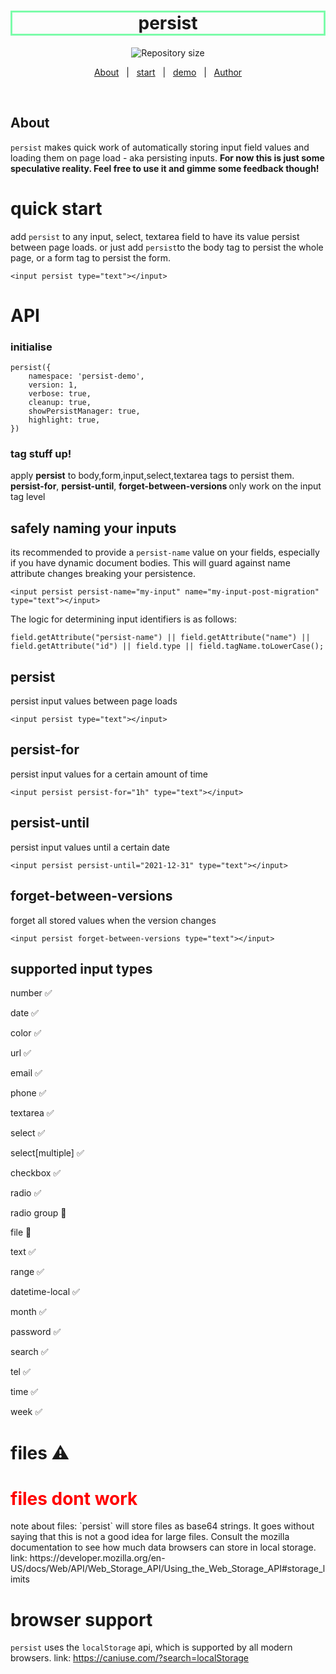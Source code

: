 
<h1 align="center" style="border: 3px solid #7CFCaa">persist</h1>

<p align="center">
  <img alt="Repository size" src="https://img.shields.io/github/repo-size/chris-0x73/persist?color=56BEB8">
</p>

<p align="center">
  <a href="#about">About</a> &#xa0; | &#xa0; 
  <a href="#quick-start">start</a> &#xa0; | &#xa0;
  <a href="demo.com">demo</a> &#xa0; | &#xa0;
  <a href="https://github.com/chris-0x73" target="_blank">Author</a>
</p>

<br>

## About ##

`persist` makes quick work of automatically storing input field values and loading them on page load - aka persisting inputs. **For now this is just some speculative reality. Feel free to use it and gimme some feedback though!**

# quick start

add `persist` to any input, select, textarea field to have its value persist between page loads. or just add `persist`to the body tag to persist the whole page, or a form tag to persist the form.  
```
<input persist type="text"></input>
```


# API

### initialise
```
persist({
    namespace: 'persist-demo',
    version: 1,
    verbose: true,
    cleanup: true,
    showPersistManager: true,
    highlight: true,
})
```


### tag stuff up!
apply <b>persist</b> to body,form,input,select,textarea tags to persist them.
<b>persist-for</b>, <b>persist-until</b>, <b>forget-between-versions </b> only work on the input tag level

## safely naming your inputs 
its recommended to provide a `persist-name` value on your fields, especially if you have dynamic document bodies.
This will guard against name attribute changes breaking your persistence.

```
<input persist persist-name="my-input" name="my-input-post-migration" type="text"></input>
```
The logic for determining input identifiers is as follows:
```
field.getAttribute("persist-name") || field.getAttribute("name") || field.getAttribute("id") || field.type || field.tagName.toLowerCase();
```

## persist
persist input values between page loads
```
<input persist type="text"></input>
```

## persist-for
persist input values for a certain amount of time
```
<input persist persist-for="1h" type="text"></input>
```

## persist-until
persist input values until a certain date
```
<input persist persist-until="2021-12-31" type="text"></input>
```

## forget-between-versions 
forget all stored values when the version changes
```
<input persist forget-between-versions type="text"></input>
```


## supported input types


number  ✅  

date  ✅  

color  ✅ 

url  ✅ 

email  ✅ 

phone  ✅ 

textarea  ✅ 

select  ✅ 

select[multiple]  ✅ 

checkbox  ✅ 

radio  ✅ 

radio group  🤔

file  🤔 

text  ✅ 

range  ✅ 

datetime-local  ✅ 

month  ✅ 

password  ✅ 

search  ✅ 

tel  ✅ 

time  ✅ 

week  ✅ 





# files ⚠️
<h1 style="color:red">files dont work</h1>
note about files: `persist` will store files as base64 strings.
It goes without saying that this is not a good idea for large files.
Consult the mozilla documentation to see how much data browsers can store in local storage.
link: https://developer.mozilla.org/en-US/docs/Web/API/Web_Storage_API/Using_the_Web_Storage_API#storage_limits




# browser support
`persist` uses the `localStorage` api, which is supported by all modern browsers.
link: https://caniuse.com/?search=localStorage





